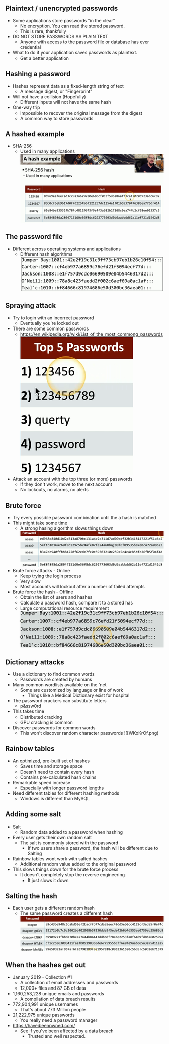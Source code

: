 ## Plaintext / unencrypted passwords
- Some applications store passwords "in the clear"
	- No encryption. You can read the stored password.
	- This is rare, thankfully
- DO NOT STORE PASSWORDS AS PLAIN TEXT
	- Anyone with access to the password file or database has ever credential
- What to do if your application saves passwords as plaintext.
	- Get a better application

## Hashing a password
- Hashes represent data as a fixed-length string of text
	- A message digest, or "Fingerprint"
- Will not have a collision (Hopefully)
	- Different inputs will not have the same hash
- One-way trip
	- Impossible to recover the original message from the digest
	- A common way to store passwords

## A hashed example
- SHA-256
	- Used in many applications
![](../Images/240509-75.png)

## The password file
- Different across operating systems and applications
	- Different hash algorithms
![](../Images/240509-76.png)

## Spraying attack
- Try to login with an incorrect password
	- Eventually you're locked out
- There are some common passwords
	- https://en.wikipedia.org/wiki/List_of_the_most_commong_passwords
![](../Images/240509-77.png)
- Attack an account with the top three (or more) passwords
	- If they don't work, move to the next account
	- No lockouts, no alarms, no alerts

## Brute force
- Try every possible password combination until the a hash is matched
- This might take some time
	- A strong hasing algorithm slows things down
![](../Images/240509-78.png)
- Brute force attacks - Online
	- Keep trying the login process
	- Very slow
	- Most accounts will lockout after a number of failed attempts
- Brute force the hash - Offline
	- Obtain the list of users and hashes
	- Calculate a password hash, compare it to a stored has
	- Large computational resource requirement
![](../Images/240509-79.png)

## Dictionary attacks
- Use a dictionary to find common words
	- Passwords are created by humans
- Many common wordlists available on the 'net
	- Some are customized by language or line of work
		- Things like a Medical Dictionary exist for hospital
- The password crackers can substitute letters
	- p&ssw0rd
- This takes time
	- Distributed cracking
	- GPU cracking is common
- Discover passwords for common words
	- This won't discover random character passwords
![[WKoKrOf.png)

## Rainbow tables
- An optimized, pre-built set of hashes
	- Saves time and storage space
	- Doesn't need to contain every hash
	- Contains pre-calculated hash chains
- Remarkable speed increase
	- Especially with longer password lengths
- Need different tables for different hashing methods
	- Windows is different than MySQL

## Adding some salt
- Salt
	- Random data added to a password when hashing
- Every user gets their own random salt
	- The salt is commonly stored with the password
		- If two users share a password, the hash will be different due to Salting
- Rainbow tables wont work with salted hashes
	- Additional random value added to the original password
- This slows things down for the brute force process
	- It doesn't completely stop the reverse engineering
		- It just slows it down

## Salting the hash
- Each user gets a different random hash
	- The same password creates a different hash
![](../Images/240509-80.png)

## When the hashes get out
- January 2019 - Collection #1
	- A collection of email addresses and passwords
	- 12,000+ files and 87 GB of data
- 1,160,253,228 unique emails and passwords
	- A compilation of data breach results
- 772,904,991 unique usernames
	- That's about 773 Million people
- 21,222,975 unique passwords
	- You really need a password manager
- https://haveibeenpwned.com/
	- See if you've been affected by a data breach
		- Trusted and well respected.

